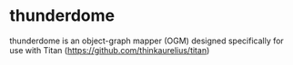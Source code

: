 thunderdome
===========

thunderdome is an object-graph mapper (OGM) designed specifically for use with Titan (https://github.com/thinkaurelius/titan)
